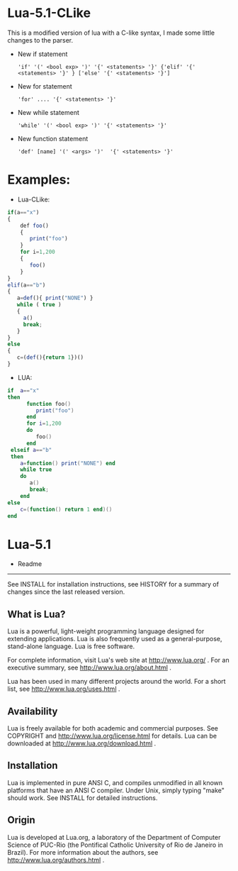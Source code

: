 Lua-5.1-CLike
=============
 This is a modified version of lua with a C-like syntax, I made some little changes to the parser.
 
* New if statement

  ```BNF
  'if' '(' <bool exp> ')' '{' <statements> '}' {'elif' '{' <statements> '}' } ['else' '{' <statements> '}']
  ```

* New for statement
  ```BNF
  'for' .... '{' <statements> '}' 
  ```

* New while statement

  ```BNF
  'while' '(' <bool exp> ')' '{' <statements> '}' 
  ```

* New function statement

  ```BNF
  'def' [name] '(' <args> ')'  '{' <statements> '}' 
  ```

Examples:
=============

  * Lua-CLike:
  ```Javascript
  if(a=="x")
  {
      def foo()
      {
         print("foo")
      }
      for i=1,200 
      {
         foo()
      }
  }
  elif(a=="b")
  {
     a=def(){ print("NONE") }
     while ( true )
     {
       a()
       break;
     }
  }
  else
  { 
     c=(def(){return 1})()
  }
  ```
  
  * LUA:
  
  ```LUA
  if  a=="x" 
  then
        function foo()
           print("foo")
        end
        for i=1,200
        do 
           foo()
        end
   elseif a=="b" 
   then
      a=function() print("NONE") end
      while true  
      do
         a()
         break;
      end
  else
      c=(function() return 1 end)()
  end
  ```
  


Lua-5.1
=============
 * Readme
  ------------
  See INSTALL for installation instructions,
  see HISTORY for a summary of changes since the last released version.
  
  What is Lua?
  ------------
  Lua is a powerful, light-weight programming language designed for extending
  applications. Lua is also frequently used as a general-purpose, stand-alone
  language. Lua is free software.

  For complete information, visit Lua's web site at http://www.lua.org/ .
  For an executive summary, see http://www.lua.org/about.html .

  Lua has been used in many different projects around the world.
  For a short list, see http://www.lua.org/uses.html .
  
  Availability
  ------------
  Lua is freely available for both academic and commercial purposes.
  See COPYRIGHT and http://www.lua.org/license.html for details.
  Lua can be downloaded at http://www.lua.org/download.html .
  
  Installation
  ------------
  Lua is implemented in pure ANSI C, and compiles unmodified in all known
  platforms that have an ANSI C compiler. Under Unix, simply typing "make"
  should work. See INSTALL for detailed instructions.
  
  Origin
  ------
  Lua is developed at Lua.org, a laboratory of the Department of Computer
  Science of PUC-Rio (the Pontifical Catholic University of Rio de Janeiro
  in Brazil).
  For more information about the authors, see http://www.lua.org/authors.html .